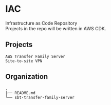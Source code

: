# IAC

Infrastructure as Code Repository  
Projects in the repo will be written in AWS CDK.

## Projects

`AWS Transfer Family Server`  
`Site-to-site VPN`

## Organization

```
.
├── README.md
└── sbt-transfer-family-server
```
